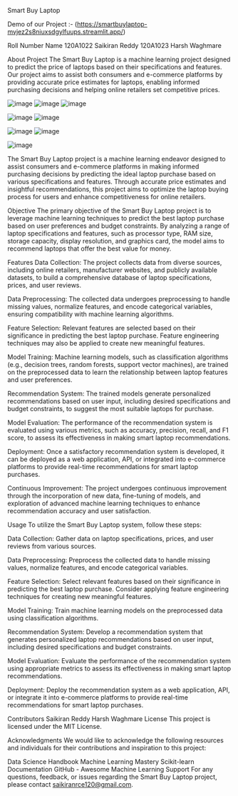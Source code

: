 Smart Buy Laptop

Demo of our Project :- (https://smartbuylaptop-mvjez2s8niuxsdgylfuups.streamlit.app/)

Roll Number	Name
120A1022	Saikiran Reddy
120A1023	Harsh Waghmare

About Project
The Smart Buy Laptop  is a machine learning project designed to predict the price of laptops based on their specifications and features. Our project aims to assist both consumers and e-commerce platforms by providing accurate price estimates for laptops, enabling informed purchasing decisions and helping online retailers set competitive prices.    

 ![image](https://github.com/saikiranr22/SmartBuyLaptop/assets/147222335/cc004746-8b37-4def-89c8-4db17295bc00)
 ![image](https://github.com/saikiranr22/SmartBuyLaptop/assets/147222335/1236e9e4-4bb1-4aa2-825f-f1145b12fed6)
![image](https://github.com/saikiranr22/SmartBuyLaptop/assets/147222335/de483f92-8d08-423d-9bef-ea9d6c3219c7)

 ![image](https://github.com/saikiranr22/SmartBuyLaptop/assets/147222335/6ec4ce60-74bb-416a-8f90-b85f8d1811b9)
![image](https://github.com/saikiranr22/SmartBuyLaptop/assets/147222335/18e331a7-e52a-4abc-9016-11a900593a6f)

![image](https://github.com/saikiranr22/SmartBuyLaptop/assets/147222335/19dcf54a-fe15-43df-a562-3f2ed799905c)
![image](https://github.com/saikiranr22/SmartBuyLaptop/assets/147222335/a15add21-7fee-476a-b46d-30b11fe196b4)
 
 ![image](https://github.com/saikiranr22/SmartBuyLaptop/assets/147222335/f0e51718-829e-4f8a-81ea-65185f280a26)

The Smart Buy Laptop project is a machine learning endeavor designed to assist consumers and e-commerce platforms in making informed purchasing decisions by predicting the ideal laptop purchase based on various specifications and features. Through accurate price estimates and insightful recommendations, this project aims to optimize the laptop buying process for users and enhance competitiveness for online retailers.

Objective
The primary objective of the Smart Buy Laptop project is to leverage machine learning techniques to predict the best laptop purchase based on user preferences and budget constraints. By analyzing a range of laptop specifications and features, such as processor type, RAM size, storage capacity, display resolution, and graphics card, the model aims to recommend laptops that offer the best value for money.

Features
Data Collection: The project collects data from diverse sources, including online retailers, manufacturer websites, and publicly available datasets, to build a comprehensive database of laptop specifications, prices, and user reviews.

Data Preprocessing: The collected data undergoes preprocessing to handle missing values, normalize features, and encode categorical variables, ensuring compatibility with machine learning algorithms.

Feature Selection: Relevant features are selected based on their significance in predicting the best laptop purchase. Feature engineering techniques may also be applied to create new meaningful features.

Model Training: Machine learning models, such as classification algorithms (e.g., decision trees, random forests, support vector machines), are trained on the preprocessed data to learn the relationship between laptop features and user preferences.

Recommendation System: The trained models generate personalized recommendations based on user input, including desired specifications and budget constraints, to suggest the most suitable laptops for purchase.

Model Evaluation: The performance of the recommendation system is evaluated using various metrics, such as accuracy, precision, recall, and F1 score, to assess its effectiveness in making smart laptop recommendations.

Deployment: Once a satisfactory recommendation system is developed, it can be deployed as a web application, API, or integrated into e-commerce platforms to provide real-time recommendations for smart laptop purchases.

Continuous Improvement: The project undergoes continuous improvement through the incorporation of new data, fine-tuning of models, and exploration of advanced machine learning techniques to enhance recommendation accuracy and user satisfaction.

Usage
To utilize the Smart Buy Laptop system, follow these steps:

Data Collection: Gather data on laptop specifications, prices, and user reviews from various sources.

Data Preprocessing: Preprocess the collected data to handle missing values, normalize features, and encode categorical variables.

Feature Selection: Select relevant features based on their significance in predicting the best laptop purchase. Consider applying feature engineering techniques for creating new meaningful features.

Model Training: Train machine learning models on the preprocessed data using classification algorithms.

Recommendation System: Develop a recommendation system that generates personalized laptop recommendations based on user input, including desired specifications and budget constraints.

Model Evaluation: Evaluate the performance of the recommendation system using appropriate metrics to assess its effectiveness in making smart laptop recommendations.

Deployment: Deploy the recommendation system as a web application, API, or integrate it into e-commerce platforms to provide real-time recommendations for smart laptop purchases.

Contributors
Saikiran Reddy
Harsh Waghmare 
License
This project is licensed under the MIT License.

Acknowledgments
We would like to acknowledge the following resources and individuals for their contributions and inspiration to this project:

Data Science Handbook
Machine Learning Mastery
Scikit-learn Documentation
GitHub - Awesome Machine Learning
Support
For any questions, feedback, or issues regarding the Smart Buy Laptop project, please contact saikiranrce120@gmail.com.


